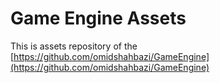 # Game Engine Assets

This is assets repository of the [https://github.com/omidshahbazi/GameEngine](https://github.com/omidshahbazi/GameEngine)
